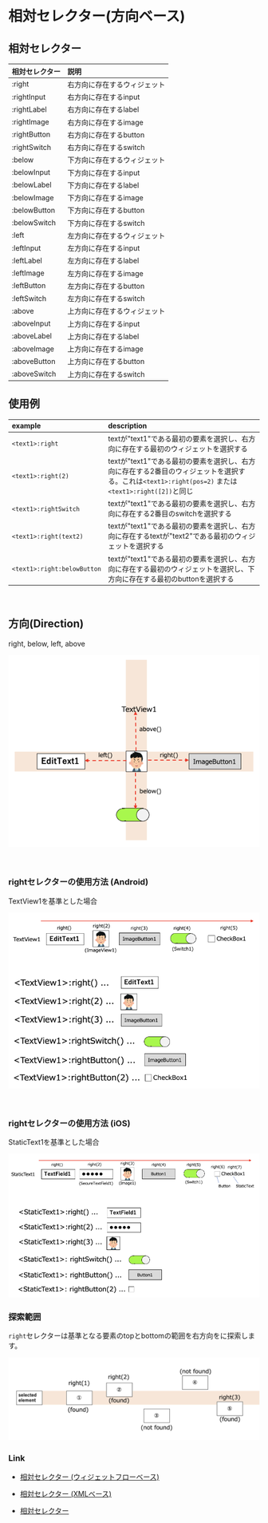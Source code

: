 # 相対セレクター(方向ベース)

## 相対セレクター

| 相対セレクター      | 説明             |
|:-------------|:---------------|
| :right       | 右方向に存在するウィジェット |
| :rightInput  | 右方向に存在するinput  |
| :rightLabel  | 右方向に存在するlabel  |
| :rightImage  | 右方向に存在するimage  |
| :rightButton | 右方向に存在するbutton |
| :rightSwitch | 右方向に存在するswitch |
| :below       | 下方向に存在するウィジェット |
| :belowInput  | 下方向に存在するinput  |
| :belowLabel  | 下方向に存在するlabel  |
| :belowImage  | 下方向に存在するimage  |
| :belowButton | 下方向に存在するbutton |
| :belowSwitch | 下方向に存在するswitch |
| :left        | 左方向に存在するウィジェット |
| :leftInput   | 左方向に存在するinput  |
| :leftLabel   | 左方向に存在するlabel  |
| :leftImage   | 左方向に存在するimage  |
| :leftButton  | 左方向に存在するbutton |
| :leftSwitch  | 左方向に存在するswitch |
| :above       | 上方向に存在するウィジェット |
| :aboveInput  | 上方向に存在するinput  |
| :aboveLabel  | 上方向に存在するlabel  |
| :aboveImage  | 上方向に存在するimage  |
| :aboveButton | 上方向に存在するbutton |
| :aboveSwitch | 上方向に存在するswitch |

## 使用例

| example                     | description                                                                                            |
|:----------------------------|:-------------------------------------------------------------------------------------------------------|
| `<text1>:right`             | textが"text1"である最初の要素を選択し、右方向に存在する最初のウィジェットを選択する                                                        |
| `<text1>:right(2)`          | textが"text1"である最初の要素を選択し、右方向に存在する2番目のウィジェットを選択する。これは`<text1>:right(pos=2)` または `<text1>:right([2])`と同じ |
| `<text1>:rightSwitch`       | textが"text1"である最初の要素を選択し、右方向に存在する2番目のswitchを選択する                                                       |
| `<text1>:right(text2)`      | textが"text1"である最初の要素を選択し、右方向に存在するtextが"text2"である最初のウィジェットを選択する                                         |
| `<text1>:right:belowButton` | textが"text1"である最初の要素を選択し、右方向に存在する最初のウィジェットを選択し、下方向に存在する最初のbuttonを選択する                                  |

<br>

## 方向(Direction)

right, below, left, above

![direction](../../_images/direction_4way.png)

<br>

### rightセレクターの使用方法 (Android)

TextView1を基準とした場合

![direction right android 1](../../_images/direction_right_android.png)

<br>

### rightセレクターの使用方法 (iOS)

StaticText1を基準とした場合

![direction right ios 1](../../_images/direction_right_ios.png)

### 探索範囲

`right`セレクターは基準となる要素のtopとbottomの範囲を右方向をに探索します。

![search range](../../_images/direction_search_range.png)

### Link

- [相対セレクター (ウィジェットフローベース)](relative_selector_flow_ja.md)

- [相対セレクター (XMLベース)](relative_selector_xml_ja.md)


- [相対セレクター](relative_selector_ja.md)
